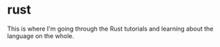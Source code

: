 # rust

This is where I'm going through the Rust tutorials and learning about the language on the whole. 
